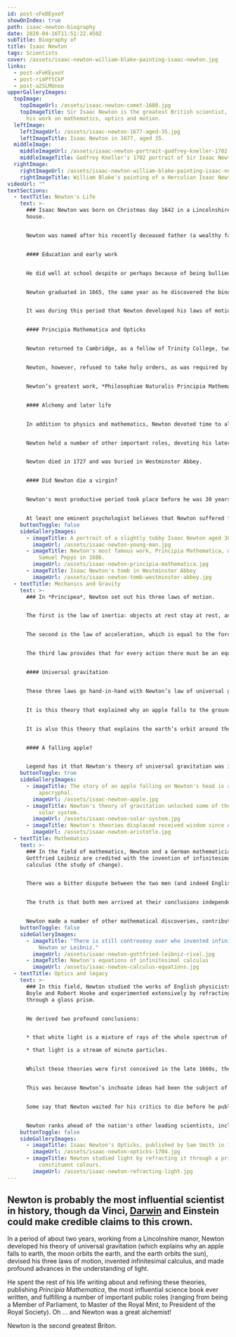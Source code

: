 ```yaml
---
id: post-xFeDEyxoY
showOnIndex: true
path: isaac-newton-biography
date: 2020-04-16T11:51:22.450Z
subTitle: Biography of
title: Isaac Newton
tags: Scientists
cover: /assets/isaac-newton-william-blake-painting-isaac-newton.jpg
links:
  - post-xFeKEyxoY
  - post-rimPftCkP
  - post-a2SLMUnoo
upperGalleryImages:
  topImage:
    topImageUrl: /assets/isaac-newton-comet-1680.jpg
    topImageTitle: Sir Isaac Newton is the greatest British scientist, famous for
      his work on mathematics, optics and motion.
  leftImage:
    leftImageUrl: /assets/isaac-newton-1677-aged-35.jpg
    leftImageTitle: Isaac Newton in 1677, aged 35.
  middleImage:
    middleImageUrl: /assets/isaac-newton-portrait-godfrey-kneller-1702.jpg
    middleImageTitle: Godfrey Kneller's 1702 portrait of Sir Isaac Newton
  rightImage:
    rightImageUrl: /assets/isaac-newton-william-blake-painting-isaac-newton.jpg
    rightImageTitle: William Blake's painting of a Herculian Isaac Newton
videoUrl: ""
textSections:
  - textTitle: Newton's Life
    text: >-
      ### Isaac Newton was born on Christmas day 1642 in a Lincolnshire manor
      house.


      Newton was named after his recently deceased father (a wealthy farmer) and raised by his maternal grandmother after his mother remarried.


      #### Education and early work


      He did well at school despite or perhaps because of being bullied, and entered Trinity College, [Cambridge](https://thingstodoeverywhere.com/visit-cambridge-attractions.html), in 1661.


      Newton graduated in 1665, the same year as he discovered the binomial mathematical theory, and returned to his childhood home of Woolsthorpe Manor in Lincolnshire—when the university was closed because of an outbreak of plague—to develop his theories on optics, mechanics, the law of gravitation and calculus.


      It was during this period that Newton developed his laws of motion. Newton later described these years as the "prime" of his "age for invention".


      #### Principia Mathematica and Opticks


      Newton returned to Cambridge, as a fellow of Trinity College, two years later. He was promoted to be the Lucasian Professor of Mathematics in 1669, probably as a result of his invention of the [reflecting telescope](https://en.wikipedia.org/wiki/Newtonian_telescope) (which brought him to the attention of the scientific establishment) the previous year.


      Newton, however, refused to take holy orders, as was required by the University’s bylaws, and [Charles II](/isaac-newton-biography#) granted him a special dispensation.


      Newton’s greatest work, *Philosophiae Naturalis Principia Mathematica* (Mathematical Principles of Natural Philosophy), was published in 1687. His second most influential book, *Opticks*, followed in 1704.


      #### Alchemy and later life


      In addition to physics and mathematics, Newton devoted time to alchemy (and in particular the transformation of base metals to gold) and biblical chronology (the study of the order of events described in the Old Testament). Newton's attempts at alchemy probably contributed to his 1693 nervous breakdown; he became obsessed with this endeavour and often worked through the night.


      Newton held a number of other important roles, devoting his later years to legislative or administrative positions: he was twice elected the member of parliament for [Cambridge University](https://thingstodoeverywhere.com/visit-cambridge-attractions.html); he was appointed warden of the Royal Mint in 1696; he was elected president of the Royal Society in 1703; and he was knighted in 1705.


      Newton died in 1727 and was buried in Westminster Abbey.


      #### Did Newton die a virgin?


      Newton's most productive period took place before he was 30 years old, and he was lucky enough to have been recognised as a genius in his own lifetime. But he never married and some maintain that he died a virgin.


      At least one eminent psychologist believes that Newton suffered from [Aspergers syndrome](https://www.newscientist.com/article/dn3676-einstein-and-newton-showed-signs-of-autism/). He was certainly a workaholic, an insomniac and a bit of a nutter: he once stared at the sun for so long that he had to spend three days in a darkened room to let his eyes recover.
    buttonToggle: false
    sideGalleryImages:
      - imageTitle: A portrait of a slightly tubby Isaac Newton aged 30
        imageUrl: /assets/isaac-newton-young-man.jpg
      - imageTitle: Newton's most famous work, Principia Mathematica, was published by
          Samuel Pepys in 1686.
        imageUrl: /assets/isaac-newton-principia-mathematica.jpg
      - imageTitle: Isaac Newton's tomb in Westminster Abbey
        imageUrl: /assets/isaac-newton-tomb-westminster-abbey.jpg
  - textTitle: Mechanics and Gravity
    text: >-
      ### In *Principea*, Newton set out his three laws of motion.


      The first is the law of inertia: objects at rest stay at rest, and objects in motion stay in motion at the same speed, unless acted upon by an external force.


      The second is the law of acceleration, which is equal to the force applied on a body divided by its mass. These two laws were groundbreaking: since Aristotle, received wisdom had been that a force was necessary in order to maintain motion.


      The third law provides that for every action there must be an equal and opposite reaction. So, when a marksman pulls the trigger on his rifle, the force of the bullet is equal to the recoil into his shoulder.


      #### Universal gravitation


      These three laws go hand-in-hand with Newton’s law of universal gravitation. This law states that any two bodies in the universe attract each other with a force directly proportionate to the product of their masses and inversely proportionate to the square of the distance between them.


      It is this theory that explained why an apple falls to the ground from a tree (the earth’s mass attracts it) and why the moon orbits the earth (again, the earth’s mass attracts it).


      It is also this theory that explains the earth’s orbit around the sun (it is held in orbit by the sun’s mass)—a conclusion that finally silenced those who continued to doubt that the sun is the centre of our solar system.


      #### A falling apple?


      Legend has it that Newton's theory of universal gravitation was inspired by watching a falling apple in his Lincolnshire garden. Evidence [emerged](https://www.independent.co.uk/news/science/the-core-of-truth-behind-sir-isaac-newtons-apple-1870915.html) in 2010, in the form of a diary kept by Newton's friend William Stukeley, to suggest that the story is true.
    buttonToggle: true
    sideGalleryImages:
      - imageTitle: The story of an apple falling on Newton's head is almost certanly
          apocryphal.
        imageUrl: /assets/isaac-newton-apple.jpg
      - imageTitle: Newton's theory of gravitation unlocked some of the mysteries of the
          solar system.
        imageUrl: /assets/isaac-newton-solar-system.jpg
      - imageTitle: Newton's theories displaced received wisdom since Aristotle
        imageUrl: /assets/isaac-newton-aristotle.jpg
  - textTitle: Mathematics
    text: >-
      ### In the field of mathematics, Newton and a German mathematician called
      Gottfried Leibniz are credited with the invention of infinitesimal
      calculus (the study of change).


      There was a bitter dispute between the two men (and indeed English and German scientists more generally) as to which scholar should take credit, with allegations and counter-allegations of plagiarism made.


      The truth is that both men arrived at their conclusions independently and had a different emphasis: Newton was the first to apply calculus to physics and [Leibniz](https://en.wikipedia.org/wiki/Gottfried_Wilhelm_Leibniz) developed much of the notation used today.


      Newton made a number of other mathematical discoveries, contributing to the power series, generalizing the binomial theorem and developing a method for approximating the roots of a function.
    buttonToggle: false
    sideGalleryImages:
      - imageTitle: "There is still controvesy over who invented infinitesimal calculus:
          Newton or Leibniz."
        imageUrl: /assets/isaac-newton-gottfried-leibniz-rival.jpg
      - imageTitle: Newton's equations of infinitesimal calculus
        imageUrl: /assets/isaac-newton-calculus-equations.jpg
  - textTitle: Optics and legacy
    text: >-
      ### In this field, Newton studied the works of English physicists Robert
      Boyle and Robert Hooke and experimented extensively by refracting light
      through a glass prism.


      He derived two profound conclusions:


      * that white light is a mixture of rays of the whole spectrum of coloured light (as seen in the rainbow); and

      * that light is a stream of minute particles.


      Whilst these theories were first conceived in the late 1660s, they were not fully described by Newton until the publication of Opticks in 1704.


      This was because Newton’s inchoate ideas had been the subject of hostile criticism—his detractors, the Dutch physicist [Christiaan Huygens](https://en.wikipedia.org/wiki/Christiaan_Huygens) in particular, thought that colours were modified forms of white light.


      Some say that Newton waited for his critics to die before he published Opticks.


      Newton ranks ahead of the nation's other leading scientists, including names such as [Charles Darwin](/charles-darwin-biography), Alexander Flemming, Boyle, Watson and Crick, Professor Willmot and [Tim Berners-Lee](/tim-berners-lee-biography).
    buttonToggle: false
    sideGalleryImages:
      - imageTitle: Isaac Newton's Opticks, published by Sam Smith in 1704
        imageUrl: /assets/isaac-newton-opticks-1704.jpg
      - imageTitle: Newton studied light by refracting it through a prism to give its
          constituent colours.
        imageUrl: /assets/isaac-newton-refracting-light.jpg
---
```

## Newton is probably the most influential scientist in history, though da Vinci, [Darwin](/charles-darwin-biography) and Einstein could make credible claims to this crown.

In a period of about two years, working from a Lincolnshire manor, Newton developed his theory of universal gravitation (which explains why an apple falls to earth, the moon orbits the earth, and the earth orbits the sun), devised his three laws of motion, invented infinitesimal calculus, and made profound advances in the understanding of light.

He spent the rest of his life writing about and refining these theories, publishing *Principia Mathematica*, the most influential science book ever written, and fulfilling a number of important public roles (ranging from being a Member of Parliament, to Master of the Royal Mint, to President of the Royal Society). Oh ... and Newton was a great alchemist!

Newton is the second greatest Briton.